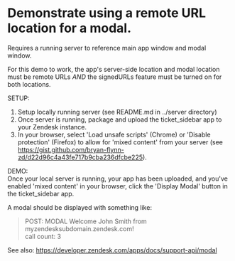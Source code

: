# Demonstrate using a remote URL location for a modal.

Requires a running server to reference main app window and modal window.

For this demo to work, the app's server-side location and modal location must be remote URLs *AND* the signedURLs feature must be turned on for both locations.

SETUP:  
1. Setup locally running server (see README.md in ../server directory)  
2. Once server is running, package and upload the ticket_sidebar app to your Zendesk instance.  
3. In your browser, select 'Load unsafe scripts' (Chrome) or 'Disable protection' (Firefox) to allow for 'mixed content' from your server (see https://gist.github.com/bryan-flynn-zd/d22d96c4a43fe717b9cba236dfcbe225).

DEMO:  
Once your local server is running, your app has been uploaded, and you've enabled 'mixed content' in your browser, click the 'Display Modal' button in the ticket_sidebar app.

A modal should be displayed with something like:
>POST: MODAL Welcome John Smith from myzendesksubdomain.zendesk.com!  
>call count: 3

See also:
https://developer.zendesk.com/apps/docs/support-api/modal
